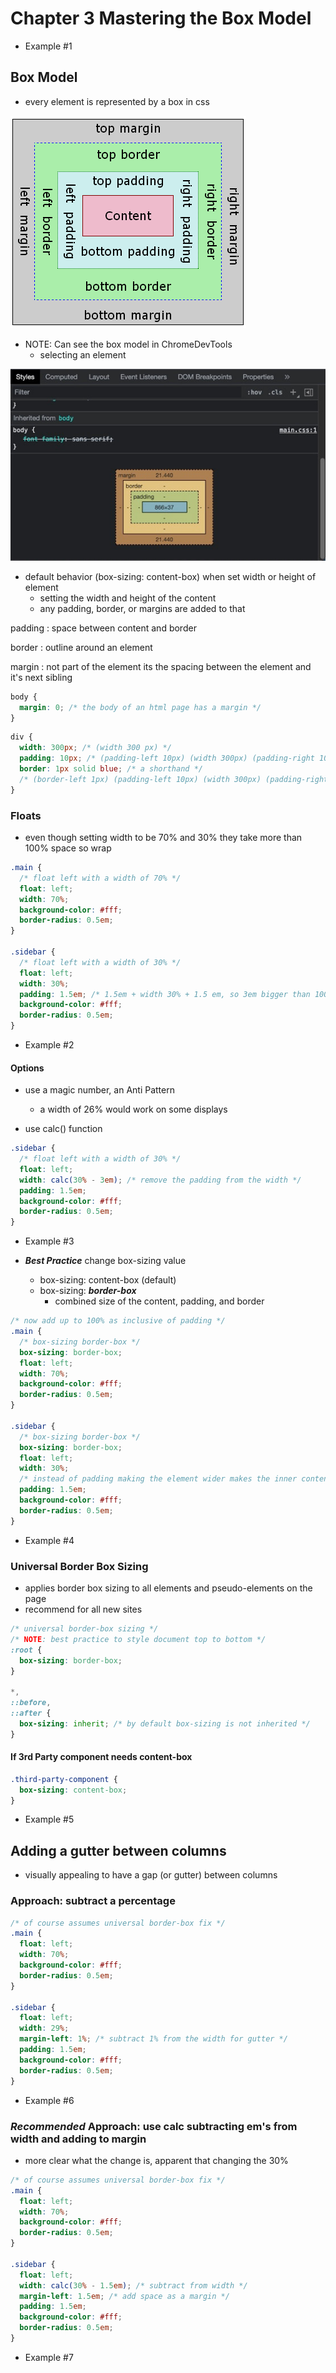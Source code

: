 # Chapter 3 Mastering the Box Model

- Example #1

## Box Model

- every element is represented by a box in css

![CSSBoxModel](css_box_model.png)

- NOTE: Can see the box model in ChromeDevTools
  - selecting an element

![CSSBoxModelDevTools](boxmodeldevtools.jpeg)

- default behavior (box-sizing: content-box) when set width or height of element
  - setting the width and height of the content
  - any padding, border, or margins are added to that

padding
: space between content and border

border
: outline around an element

margin
: not part of the element its the spacing between the element and it's next sibling

```css
body {
  margin: 0; /* the body of an html page has a margin */
}
```

```css
div {
  width: 300px; /* (width 300 px) */
  padding: 10px; /* (padding-left 10px) (width 300px) (padding-right 10px) = 320px */
  border: 1px solid blue; /* a shorthand */
  /* (border-left 1px) (padding-left 10px) (width 300px) (padding-right 10px) (border-right 1px) = 322px */
}
```

### Floats

- even though setting width to be 70% and 30% they take more than 100% space so wrap

```css
.main {
  /* float left with a width of 70% */
  float: left;
  width: 70%;
  background-color: #fff;
  border-radius: 0.5em;
}

.sidebar {
  /* float left with a width of 30% */
  float: left;
  width: 30%;
  padding: 1.5em; /* 1.5em + width 30% + 1.5 em, so 3em bigger than 100% */
  background-color: #fff;
  border-radius: 0.5em;
}
```

- Example #2

#### Options

- use a magic number, an Anti Pattern

  - a width of 26% would work on some displays

- use calc() function

```css
.sidebar {
  /* float left with a width of 30% */
  float: left;
  width: calc(30% - 3em); /* remove the padding from the width */
  padding: 1.5em;
  background-color: #fff;
  border-radius: 0.5em;
}
```

- Example #3
- **_Best Practice_** change box-sizing value

  - box-sizing: content-box (default)
  - box-sizing: **_border-box_**
    - combined size of the content, padding, and border

```css
/* now add up to 100% as inclusive of padding */
.main {
  /* box-sizing border-box */
  box-sizing: border-box;
  float: left;
  width: 70%;
  background-color: #fff;
  border-radius: 0.5em;
}

.sidebar {
  /* box-sizing border-box */
  box-sizing: border-box;
  float: left;
  width: 30%;
  /* instead of padding making the element wider makes the inner content narrower */
  padding: 1.5em;
  background-color: #fff;
  border-radius: 0.5em;
}
```

- Example #4

### Universal Border Box Sizing

- applies border box sizing to all elements and pseudo-elements on the page
- recommend for all new sites

```css
/* universal border-box sizing */
/* NOTE: best practice to style document top to bottom */
:root {
  box-sizing: border-box;
}

*,
::before,
::after {
  box-sizing: inherit; /* by default box-sizing is not inherited */
}
```

#### If 3rd Party component needs content-box

```css
.third-party-component {
  box-sizing: content-box;
}
```

- Example #5

## Adding a gutter between columns

- visually appealing to have a gap (or gutter) between columns

### Approach: subtract a percentage

```css
/* of course assumes universal border-box fix */
.main {
  float: left;
  width: 70%;
  background-color: #fff;
  border-radius: 0.5em;
}

.sidebar {
  float: left;
  width: 29%;
  margin-left: 1%; /* subtract 1% from the width for gutter */
  padding: 1.5em;
  background-color: #fff;
  border-radius: 0.5em;
}
```

- Example #6

### **_Recommended_** Approach: use calc subtracting em's from width and adding to margin

- more clear what the change is, apparent that changing the 30%

```css
/* of course assumes universal border-box fix */
.main {
  float: left;
  width: 70%;
  background-color: #fff;
  border-radius: 0.5em;
}

.sidebar {
  float: left;
  width: calc(30% - 1.5em); /* subtract from width */
  margin-left: 1.5em; /* add space as a margin */
  padding: 1.5em;
  background-color: #fff;
  border-radius: 0.5em;
}
```

- Example #7
